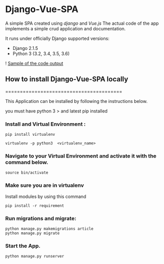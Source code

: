 # Django-Vue-SPA
A simple SPA created using *django* and *Vue.js* The actual code of the app implements a simple  crud application and documentation.

It runs under officially Django supported versions:
* Django 2.1.5
* Python 3 (3.2, 3.4, 3.5, 3.6)

! [Sample of the code output](https://i.imgur.com/cMnsa7N.png)

## How to install Django-Vue-SPA locally
========================================

This Application can be installed by following the instructions below.

you must have python 3 > and latest pip  installed


### Install and  Virtual Environment :
```
pip install virtualenv

virtualenv -p python3  <virtualenv_name>
```
### Navigate to your Virtual Environment and activate it with the command below.
```
source bin/activate
```

### Make sure you are in virtualenv

Install modules by using this command

```
pip install -r requirement
```

### Run migrations and migrate: 
```
python manage.py makemigrations article 
python manage.py migrate
```

### Start the App.
```
python manage.py runserver
```